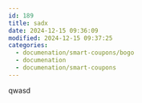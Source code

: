 ```yaml
---
id: 189
title: sadx
date: 2024-12-15 09:36:09
modified: 2024-12-15 09:37:25
categories:
  - documenation/smart-coupons/bogo
  - documenation
  - documenation/smart-coupons
---
```



<!-- wp:paragraph -->
<p>qwasd</p>
<!-- /wp:paragraph -->

<!-- wp:paragraph -->
<p></p>
<!-- /wp:paragraph -->